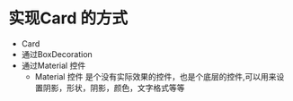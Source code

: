 # 实现Card 的方式
 + Card
 + 通过BoxDecoration
 + 通过Material 控件
    - Material 控件 是个没有实际效果的控件，也是个底层的控件,可以用来设置阴影，形状，阴影，颜色，文字格式等等